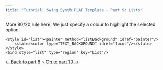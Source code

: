 ```yaml
---
title: "Tutorial: Swing Synth PLAF Template - Part 9: Lists"
---
```

<p>More 80/20 rule here. We just specify a colour to highlight the selected option.</p>

	<style id="list"><painter method="listBackground" idref="painter"/>
	    <state><color type="TEXT_BACKGROUND" idref="focus"/></state></style>
	<bind style="list" type="region" key="List"/>

<p><a href="/content/tutorial-swing-synth-plaf-template-part-8-check-boxes-and-radio-buttons">&larr; Back to part 8</a> ~ <a href="/content/tutorial-swing-synth-plaf-template-part-10-progress-bars">On to part 10 &rarr;</a></p>
